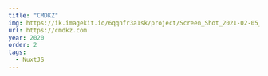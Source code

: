 ```yaml
---
title: "CMDKZ"
img: https://ik.imagekit.io/6qqnfr3a1sk/project/Screen_Shot_2021-02-05_at_08.44.12_X0FoakOX4.png
url: https://cmdkz.com
year: 2020
order: 2
tags:
  - NuxtJS
---
```

